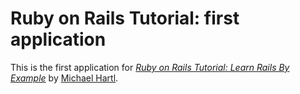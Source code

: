 # Ruby on Rails Tutorial: first application

This is the first application for [*Ruby on Rails Tutorial: Learn Rails By Example*](http://railstutorial.org/) by [Michael Hartl](http://michaelhartl.com).
